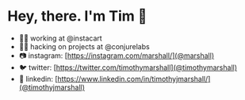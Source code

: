 # Hey, there. I'm Tim 👋

- 👨‍💻 working at @instacart
- 🧙‍♂️ hacking on projects at @conjurelabs
- 📷 instagram: [https://instagram.com/marshall/](@marshall)
- 🐦 twitter: [https://twitter.com/timothymarshall](@timothymarshall)
- 👔 linkedin: [https://www.linkedin.com/in/timothyjmarshall/](@timothyjmarshall)
